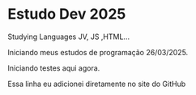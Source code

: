 # Estudo Dev 2025
 Studying Languages JV, JS ,HTML...

Iniciando meus estudos de programação 26/03/2025.

Iniciando testes aqui agora.

Essa linha eu adicionei diretamente no site do GitHub
